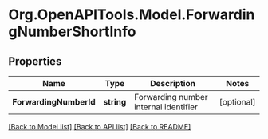 
# Org.OpenAPITools.Model.ForwardingNumberShortInfo

## Properties

Name | Type | Description | Notes
------------ | ------------- | ------------- | -------------
**ForwardingNumberId** | **string** | Forwarding number internal identifier | [optional] 

[[Back to Model list]](../README.md#documentation-for-models)
[[Back to API list]](../README.md#documentation-for-api-endpoints)
[[Back to README]](../README.md)

